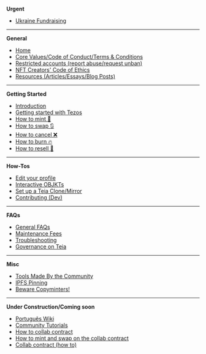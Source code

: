 **Urgent**
* [Ukraine Fundraising](Ukranian-Fundraising)
---
**General**
* [Home](https://github.com/teia-community/teia-docs/wiki)
* [Core Values/Code of Conduct/Terms & Conditions](https://github.com/teia-community/teia-docs/wiki/Core-Values-Code-of-Conduct-Terms-and-Conditions)
* [Restricted accounts (report abuse/request unban)](https://github.com/teia-community/teia-docs/wiki/Core-Values-Code-of-Conduct-Terms-and-Conditions#3-terms-and-conditions---account-restrictions)
* [NFT Creators' Code of Ethics](https://github.com/teia-community/teia-docs/wiki/NFT-Creators-Code-of-Ethics)
* [Resources (Articles/Essays/Blog Posts)](https://github.com/teia-community/teia-docs/wiki/Resources-(Articles-Essays-Blogposts))

---
**Getting Started**
* [Introduction](https://github.com/teia-community/teia-docs/wiki/Introduction)
* [Getting started with Tezos](https://github.com/teia-community/teia-docs/wiki/Getting-Started-with-Tezos)
* [How to mint 🌿](https://github.com/teia-community/teia-docs/wiki/How-to-mint-🌿)
* [How to swap 🔃](https://github.com/teia-community/teia-docs/wiki/How-to-swap-🔃)
* [How to cancel ❌](https://github.com/teia-community/teia-docs/wiki/How-to-cancel-❌)
* [How to burn 🔥](https://github.com/teia-community/teia-docs/wiki/How-to-burn-🔥)
* [How to resell 🏪](https://github.com/teia-community/teia-docs/wiki/How-to-resell-🏪)

---
**How-Tos**
* [Edit your profile](https://github.com/teia-community/teia-docs/wiki/Edit-your-profile)
* [Interactive OBJKTs](https://github.com/teia-community/teia-docs/wiki/Interactive-OBJKTs)
* [Set up a Teia Clone/Mirror](https://github.com/teia-community/teia-docs/wiki/How-to-set-up-a-Teia-Mirror)
* [Contributing (Dev)](https://github.com/teia-community/teia-docs/wiki/Contributing-(Dev))

---
**FAQs**
* [General FAQs](https://github.com/teia-community/teia-docs/wiki/General-FAQs)
* [Maintenance Fees](https://github.com/teia-community/teia-docs/wiki/Maintenance-fees)
* [Troubleshooting](https://github.com/teia-community/teia-docs/wiki/Troubleshooting)
* [Governance on Teia](https://github.com/teia-community/teia-docs/wiki/Governance-on-Teia)

---
**Misc**
* [Tools Made By the Community](https://github.com/teia-community/teia-docs/wiki/Tools-made-by-the-community)
* [IPFS Pinning](https://github.com/teia-community/teia-docs/wiki/IPFS-pinning)
* [Beware Copyminters!](https://github.com/teia-community/teia-docs/wiki/Beware-copyminters!)

---
**Under Construction/Coming soon**
* [Português Wiki](https://github.com/teia-community/teia-docs/wiki/Home-pt-BR)
* [Community Tutorials](https://github.com/teia-community/teia-docs/wiki/Community-tutorials)
* [How to collab contract](https://github.com/teia-community/teia-docs/wiki/Collab-contract-(coming-soon))
* [How to mint and swap on the collab contract](https://github.com/teia-community/teia-docs/wiki/How-to-mint-on-the-collab-contract)
* [Collab contract (how to)](https://github.com/teia-community/teia-docs/wiki/Collab-contract-(coming-soon))
